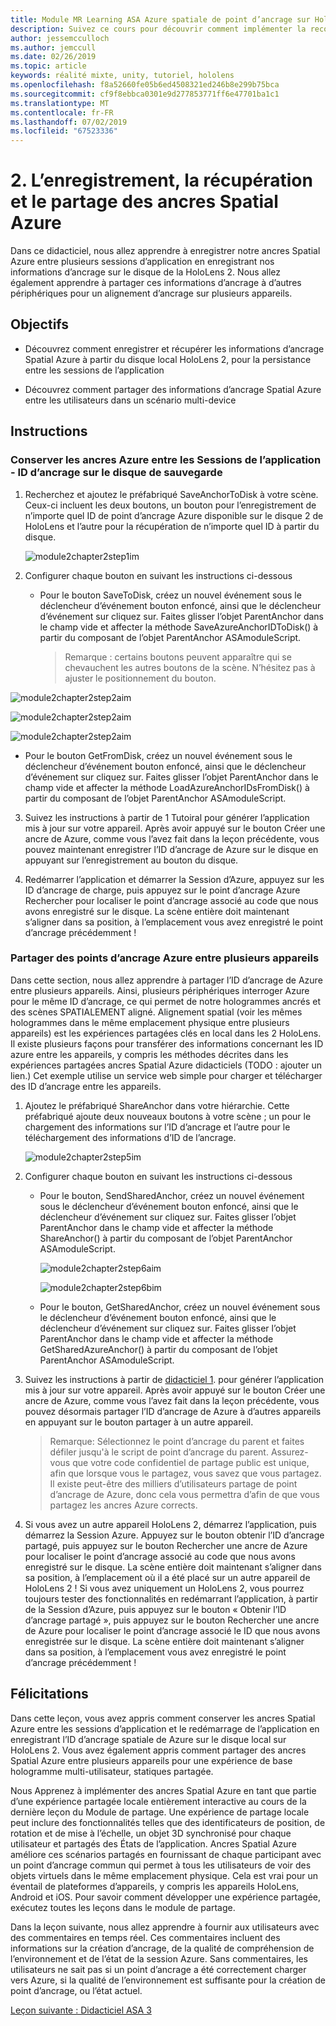 ```yaml
---
title: Module MR Learning ASA Azure spatiale de point d’ancrage sur HoloLens 2
description: Suivez ce cours pour découvrir comment implémenter la reconnaissance faciale Azure au sein d’une application de réalité mixte.
author: jessemcculloch
ms.author: jemccull
ms.date: 02/26/2019
ms.topic: article
keywords: réalité mixte, unity, tutoriel, hololens
ms.openlocfilehash: f8a52660fe05b6ed4508321ed246b8e299b75bca
ms.sourcegitcommit: cf9f8ebbca0301e9d277853771ff6e47701ba1c1
ms.translationtype: MT
ms.contentlocale: fr-FR
ms.lasthandoff: 07/02/2019
ms.locfileid: "67523336"
---
```

# <a name="2-saving-retrieving-and-sharing-azure-spatial-anchors"></a>2. L’enregistrement, la récupération et le partage des ancres Spatial Azure

Dans ce didacticiel, nous allez apprendre à enregistrer notre ancres Spatial Azure entre plusieurs sessions d’application en enregistrant nos informations d’ancrage sur le disque de la HoloLens 2. Nous allez également apprendre à partager ces informations d’ancrage à d’autres périphériques pour un alignement d’ancrage sur plusieurs appareils.

## <a name="objectives"></a>Objectifs

* Découvrez comment enregistrer et récupérer les informations d’ancrage Spatial Azure à partir du disque local HoloLens 2, pour la persistance entre les sessions de l’application

* Découvrez comment partager des informations d’ancrage Spatial Azure entre les utilisateurs dans un scénario multi-device

  

## <a name="instructions"></a>Instructions

### <a name="persist-azure-anchors-between-app-sessions---save-anchor-id-to-disk"></a>Conserver les ancres Azure entre les Sessions de l’application - ID d’ancrage sur le disque de sauvegarde

1. Recherchez et ajoutez le préfabriqué SaveAnchorToDisk à votre scène. Ceux-ci incluent les deux boutons, un bouton pour l’enregistrement de n’importe quel ID de point d’ancrage Azure disponible sur le disque 2 de HoloLens et l’autre pour la récupération de n’importe quel ID à partir du disque.

   ![module2chapter2step1im](images/module2chapter2step1im.PNG)

2. Configurer chaque bouton en suivant les instructions ci-dessous
   - Pour le bouton SaveToDisk, créez un nouvel événement sous le déclencheur d’événement bouton enfoncé, ainsi que le déclencheur d’événement sur cliquez sur. Faites glisser l’objet ParentAnchor dans le champ vide et affecter la méthode SaveAzureAnchorIDToDisk() à partir du composant de l’objet ParentAnchor ASAmoduleScript.
   
     > Remarque : certains boutons peuvent apparaître qui se chevauchent les autres boutons de la scène. N’hésitez pas à ajuster le positionnement du bouton.
   

  ![module2chapter2step2aim](images/module2chapter2step2aim.PNG)

![module2chapter2step2aim](images/module2chapter2step2bim.PNG)

![module2chapter2step2aim](images/module2chapter2step2cim.PNG)

   - Pour le bouton GetFromDisk, créez un nouvel événement sous le déclencheur d’événement bouton enfoncé, ainsi que le déclencheur d’événement sur cliquez sur. Faites glisser l’objet ParentAnchor dans le champ vide et affecter la méthode LoadAzureAnchorIDsFromDisk() à partir du composant de l’objet ParentAnchor ASAmoduleScript.

3. Suivez les instructions à partir de 1 Tutoiral pour générer l’application mis à jour sur votre appareil. Après avoir appuyé sur le bouton Créer une ancre de Azure, comme vous l’avez fait dans la leçon précédente, vous pouvez maintenant enregistrer l’ID d’ancrage de Azure sur le disque en appuyant sur l’enregistrement au bouton du disque.

4. Redémarrer l’application et démarrer la Session d’Azure, appuyez sur les ID d’ancrage de charge, puis appuyez sur le point d’ancrage Azure Rechercher pour localiser le point d’ancrage associé au code que nous avons enregistré sur le disque. La scène entière doit maintenant s’aligner dans sa position, à l’emplacement vous avez enregistré le point d’ancrage précédemment !

### <a name="share-azure-anchors-between-multiple-devices"></a>Partager des points d’ancrage Azure entre plusieurs appareils

Dans cette section, nous allez apprendre à partager l’ID d’ancrage de Azure entre plusieurs appareils. Ainsi, plusieurs périphériques interroger Azure pour le même ID d’ancrage, ce qui permet de notre hologrammes ancrés et des scènes SPATIALEMENT aligné. Alignement spatial (voir les mêmes hologrammes dans le même emplacement physique entre plusieurs appareils) est les expériences partagées clés en local dans les 2 HoloLens. Il existe plusieurs façons pour transférer des informations concernant les ID azure entre les appareils, y compris les méthodes décrites dans les expériences partagées ancres Spatial Azure didacticiels (TODO : ajouter un lien.) Cet exemple utilise un service web simple pour charger et télécharger des ID d’ancrage entre les appareils.

1. Ajoutez le préfabriqué ShareAnchor dans votre hiérarchie. Cette préfabriqué ajoute deux nouveaux boutons à votre scène ; un pour le chargement des informations sur l’ID d’ancrage et l’autre pour le téléchargement des informations d’ID de l’ancrage. 

   ![module2chapter2step5im](images/module2chapter2step5im.PNG)

2. Configurer chaque bouton en suivant les instructions ci-dessous

   - Pour le bouton, SendSharedAnchor, créez un nouvel événement sous le déclencheur d’événement bouton enfoncé, ainsi que le déclencheur d’événement sur cliquez sur. Faites glisser l’objet ParentAnchor dans le champ vide et affecter la méthode ShareAnchor() à partir du composant de l’objet ParentAnchor ASAmoduleScript.

     ![module2chapter2step6aim](images/module2chapter2step6aim.PNG)

     ![module2chapter2step6bim](images/module2chapter2step6bim.PNG)

     

   - Pour le bouton, GetSharedAnchor, créez un nouvel événement sous le déclencheur d’événement bouton enfoncé, ainsi que le déclencheur d’événement sur cliquez sur. Faites glisser l’objet ParentAnchor dans le champ vide et affecter la méthode GetSharedAzureAnchor() à partir du composant de l’objet ParentAnchor ASAmoduleScript.

3. Suivez les instructions à partir de [didacticiel 1](mrlearning-base-ch1.md). pour générer l’application mis à jour sur votre appareil. Après avoir appuyé sur le bouton Créer une ancre de Azure, comme vous l’avez fait dans la leçon précédente, vous pouvez désormais partager l’ID d’ancrage de Azure à d’autres appareils en appuyant sur le bouton partager à un autre appareil.

   > Remarque: Sélectionnez le point d’ancrage du parent et faites défiler jusqu'à le script de point d’ancrage du parent. Assurez-vous que votre code confidentiel de partage public est unique, afin que lorsque vous le partagez, vous savez que vous partagez. Il existe peut-être des milliers d’utilisateurs partage de point d’ancrage de Azure, donc cela vous permettra d’afin de que vous partagez les ancres Azure corrects.

4. Si vous avez un autre appareil HoloLens 2, démarrez l’application, puis démarrez la Session Azure. Appuyez sur le bouton obtenir l’ID d’ancrage partagé, puis appuyez sur le bouton Rechercher une ancre de Azure pour localiser le point d’ancrage associé au code que nous avons enregistré sur le disque. La scène entière doit maintenant s’aligner dans sa position, à l’emplacement où il a été placé sur un autre appareil de HoloLens 2 ! Si vous avez uniquement un HoloLens 2, vous pourrez toujours tester des fonctionnalités en redémarrant l’application, à partir de la Session d’Azure, puis appuyez sur le bouton « Obtenir l’ID d’ancrage partagé », puis appuyez sur le bouton Rechercher une ancre de Azure pour localiser le point d’ancrage associé le ID que nous avons enregistrée sur le disque. La scène entière doit maintenant s’aligner dans sa position, à l’emplacement vous avez enregistré le point d’ancrage précédemment !

## <a name="congratulations"></a>Félicitations
Dans cette leçon, vous avez appris comment conserver les ancres Spatial Azure entre les sessions d’application et le redémarrage de l’application en enregistrant l’ID d’ancrage spatiale de Azure sur le disque local sur HoloLens 2. Vous avez également appris comment partager des ancres Spatial Azure entre plusieurs appareils pour une expérience de base hologramme multi-utilisateur, statiques partagée.

Nous Apprenez à implémenter des ancres Spatial Azure en tant que partie d’une expérience partagée locale entièrement interactive au cours de la dernière leçon du Module de partage. Une expérience de partage locale peut inclure des fonctionnalités telles que des identificateurs de position, de rotation et de mise à l’échelle, un objet 3D synchronisé pour chaque utilisateur et partagés des États de l’application. Ancres Spatial Azure améliore ces scénarios partagés en fournissant de chaque participant avec un point d’ancrage commun qui permet à tous les utilisateurs de voir des objets virtuels dans le même emplacement physique. Cela est vrai pour un éventail de plateformes d’appareils, y compris les appareils HoloLens, Android et iOS. Pour savoir comment développer une expérience partagée, exécutez toutes les leçons dans le module de partage.

Dans la leçon suivante, nous allez apprendre à fournir aux utilisateurs avec des commentaires en temps réel. Ces commentaires incluent des informations sur la création d’ancrage, de la qualité de compréhension de l’environnement et de l’état de la session Azure. Sans commentaires, les utilisateurs ne sait pas si un point d’ancrage a été correctement charger vers Azure, si la qualité de l’environnement est suffisante pour la création de point d’ancrage, ou l’état actuel.

[Leçon suivante : Didacticiel ASA 3](mrlearning-asa-ch3.md)

